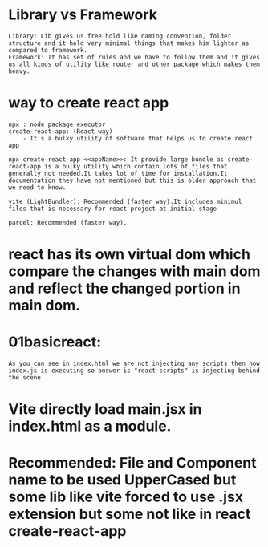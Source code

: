 # Library vs Framework  
    Library: Lib gives us free hold like naming convention, folder structure and it hold very minimal things that makes him lighter as compared to framework.
    Framework: It has set of rules and we have to follow them and it gives us all kinds of utility like router and other package which makes them heavy.

# way to create react app
    npx : node package executor
    create-react-app: (React way)
        - It's a bulky utility of software that helps us to create react app

    npx create-react-app <<appName>>: It provide large bundle as create-react-app is a bulky utility which contain lots of files that generally not needed.It takes lot of time for installation.It documentation they have not mentioned but this is older approach that we need to know.
    
    vite (LightBundler): Recommended (faster way).It includes minimul files that is necessary for react project at initial stage
    
    parcel: Recommended (faster way).

# react has its own virtual dom which compare the changes with main dom and reflect the changed portion in main dom.

# 01basicreact: 
    As you can see in index.html we are not injecting any scripts then how index.js is executing so answer is "react-scripts" is injecting behind the scene

# Vite directly load main.jsx in index.html as a module.

# Recommended: File and Component name to be used UpperCased but some lib like vite forced to use .jsx extension but some not like in react create-react-app